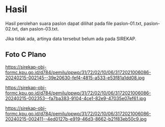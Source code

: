 # Hasil

Hasil perolehan suara paslon dapat dilihat pada file paslon-01.txt, paslon-02.txt, dan paslon-03.txt.

Jika tidak ada, artinya data tersebut belum ada pada SIREKAP.

## Foto C Plano

https://sirekap-obj-formc.kpu.go.id/d784/pemilu/ppwp/31/72/02/10/06/3172021006086-20240215-002145--39e20630-fef4-4815-a533-e53f81a1dd08.jpg

https://sirekap-obj-formc.kpu.go.id/d784/pemilu/ppwp/31/72/02/10/06/3172021006086-20240215-002353--fa7ba383-9104-4ce1-82e9-47035e07ef61.jpg

https://sirekap-obj-formc.kpu.go.id/d784/pemilu/ppwp/31/72/02/10/06/3172021006086-20240215-002411--4ed0127b-e919-46d3-8662-b21f83eb50c9.jpg
